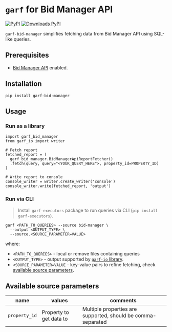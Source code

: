 # `garf` for Bid Manager API

[![PyPI](https://img.shields.io/pypi/v/garf-bid-manager?logo=pypi&logoColor=white&style=flat-square)](https://pypi.org/project/garf-bid-manager)
[![Downloads PyPI](https://img.shields.io/pypi/dw/garf-bid-manager?logo=pypi)](https://pypi.org/project/garf-bid-manager/)

`garf-bid-manager` simplifies fetching data from Bid Manager API using SQL-like queries.

## Prerequisites

* [Bid Manager API](https://console.cloud.google.com/apis/library/analytics.googleapis.com) enabled.

## Installation

`pip install garf-bid-manager`

## Usage

### Run as a library
```
import garf_bid_manager
from garf_io import writer

# Fetch report
fetched_report = (
  garf_bid_manager.BidManagerApiReportFetcher()
  .fetch(query, query="<YOUR_QUERY_HERE">, property_id=PROPERTY_ID)
)

# Write report to console
console_writer = writer.create_writer('console')
console_writer.write(fetched_report, 'output')
```

### Run via CLI

> Install `garf-executors` package to run queries via CLI (`pip install garf-executors`).

```
garf <PATH_TO_QUERIES> --source bid-manager \
  --output <OUTPUT_TYPE> \
  --source.<SOURCE_PARAMETER=VALUE>
```

where:

* `<PATH_TO_QUERIES>` - local or remove files containing queries
* `<OUTPUT_TYPE>` - output supported by [`garf-io` library](../garf_io/README.md).
* `<SOURCE_PARAMETER=VALUE` - key-value pairs to refine fetching, check [available source parameters](#available-source-parameters).

## Available source parameters

| name | values| comments |
|----- | ----- | -------- |
| `property_id`   | Property to get data to | Multiple properties are supported, should be comma-separated|
